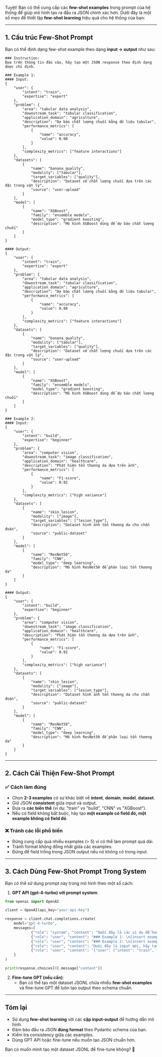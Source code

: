 Tuyệt! Bạn có thể cung cấp các **few-shot examples** trong prompt của hệ thống để giúp mô hình tạo ra đầu ra JSON chính xác hơn. Dưới đây là một số mẹo để thiết lập **few-shot learning** hiệu quả cho hệ thống của bạn:

---

## **1. Cấu trúc Few-Shot Prompt**
Bạn có thể định dạng few-shot example theo dạng **input → output** như sau:

```
### Instruction:
Dựa trên thông tin đầu vào, hãy tạo một JSON response theo định dạng được chỉ định.

### Example 1:
#### Input:
{
	"user": {
		"intent": "train",
		"expertise": "expert"
	},
	"problem": {
		"area": "tabular data analysis",
		"downstream_task": "tabular classification",
		"application_domain": "agriculture",
		"description": "Dự báo chất lượng chuối bằng dữ liệu tabular",
		"performance_metrics": [
			{
				"name": "accuracy",
				"value": 0.98
			}
		],
		"complexity_metrics": ["feature interactions"]
	},
	"datasets": [
		{
			"name": "banana_quality",
			"modality": ["tabular"],
			"target_variables": ["quality"],
			"description": "Dataset về chất lượng chuối dựa trên các đặc trưng vật lý",
			"source": "user-upload"
		}
	],
	"model": [
		{
			"name": "XGBoost",
			"family": "ensemble models",
			"model_type": "gradient boosting",
			"description": "Mô hình XGBoost dùng để dự báo chất lượng chuối"
		}
	]
}

#### Output:
{
	"user": {
		"intent": "train",
		"expertise": "expert"
	},
	"problem": {
		"area": "tabular data analysis",
		"downstream_task": "tabular classification",
		"application_domain": "agriculture",
		"description": "Dự báo chất lượng chuối bằng dữ liệu tabular",
		"performance_metrics": [
			{
				"name": "accuracy",
				"value": 0.98
			}
		],
		"complexity_metrics": ["feature interactions"]
	},
	"datasets": [
		{
			"name": "banana_quality",
			"modality": ["tabular"],
			"target_variables": ["quality"],
			"description": "Dataset về chất lượng chuối dựa trên các đặc trưng vật lý",
			"source": "user-upload"
		}
	],
	"model": [
		{
			"name": "XGBoost",
			"family": "ensemble models",
			"model_type": "gradient boosting",
			"description": "Mô hình XGBoost dùng để dự báo chất lượng chuối"
		}
	]
}

### Example 2:
#### Input:
{
	"user": {
		"intent": "build",
		"expertise": "beginner"
	},
	"problem": {
		"area": "computer vision",
		"downstream_task": "image classification",
		"application_domain": "healthcare",
		"description": "Phát hiện tổn thương da dựa trên ảnh",
		"performance_metrics": [
			{
				"name": "F1-score",
				"value": 0.92
			}
		],
		"complexity_metrics": ["high variance"]
	},
	"datasets": [
		{
			"name": "skin_lesion",
			"modality": ["image"],
			"target_variables": ["lesion_type"],
			"description": "Dataset hình ảnh tổn thương da cho chẩn đoán",
			"source": "public-dataset"
		}
	],
	"model": [
		{
			"name": "ResNet50",
			"family": "CNN",
			"model_type": "deep learning",
			"description": "Mô hình ResNet50 để phân loại tổn thương da"
		}
	]
}

#### Output:
{
	"user": {
		"intent": "build",
		"expertise": "beginner"
	},
	"problem": {
		"area": "computer vision",
		"downstream_task": "image classification",
		"application_domain": "healthcare",
		"description": "Phát hiện tổn thương da dựa trên ảnh",
		"performance_metrics": [
			{
				"name": "F1-score",
				"value": 0.92
			}
		],
		"complexity_metrics": ["high variance"]
	},
	"datasets": [
		{
			"name": "skin_lesion",
			"modality": ["image"],
			"target_variables": ["lesion_type"],
			"description": "Dataset hình ảnh tổn thương da cho chẩn đoán",
			"source": "public-dataset"
		}
	],
	"model": [
		{
			"name": "ResNet50",
			"family": "CNN",
			"model_type": "deep learning",
			"description": "Mô hình ResNet50 để phân loại tổn thương da"
		}
	]
}
```

---

## **2. Cách Cải Thiện Few-Shot Prompt**
### ✅ **Cách làm đúng**
- Chọn **2-3 examples** có sự khác biệt về **intent**, **domain**, **model**, **dataset**.
- Giữ JSON **consistent** giữa input và output.
- Đưa ra **các biến thể** (ví dụ: "train" vs "build", "CNN" vs "XGBoost").
- Nếu có field không bắt buộc, hãy tạo **một example có field đó, một example không có field đó**.

### ❌ **Tránh các lỗi phổ biến**
- Đừng cung cấp quá nhiều examples (> 5) vì có thể làm prompt quá dài.
- Tránh format không đồng nhất giữa các examples.
- Đừng để field trống trong JSON output nếu nó không có trong input.

---

## **3. Cách Dùng Few-Shot Prompt Trong System**
Bạn có thể sử dụng prompt này trong mô hình theo một số cách:
1. **GPT API (gpt-4-turbo) với prompt system**:
```python
from openai import OpenAI

client = OpenAI(api_key="your-api-key")

response = client.chat.completions.create(
	model="gpt-4-turbo",
	messages=[
			{"role": "system", "content": "Dưới đây là các ví dụ để hướng dẫn bạn tạo JSON output đúng định dạng."},
			{"role": "user", "content": "### Example 1: \n[insert example 1]"},
			{"role": "user", "content": "### Example 2: \n[insert example 2]"},
			{"role": "user", "content": "Dưới đây là input mới, hãy tạo JSON output phù hợp."},
			{"role": "user", "content": '{"user": {"intent": "train", "expertise": "medium"}, "problem": { ... } }'}
	]
)

print(response.choices[0].message["content"])
```

2. **Fine-tune GPT (nếu cần)**:
	 - Bạn có thể tạo một dataset JSONL chứa nhiều **few-shot examples** và fine-tune GPT để luôn tạo output theo schema chuẩn.

---

## **Tóm lại**
- Sử dụng **few-shot learning** với các **cặp input-output** để hướng dẫn mô hình.
- Đảm bảo đầu ra JSON **đúng format** theo Pydantic schema của bạn.
- Kiểm tra consistency giữa các examples.
- Dùng GPT API hoặc fine-tune nếu muốn tạo JSON chuẩn hơn.

Bạn có muốn mình tạo một dataset JSONL để fine-tune không? 🚀
